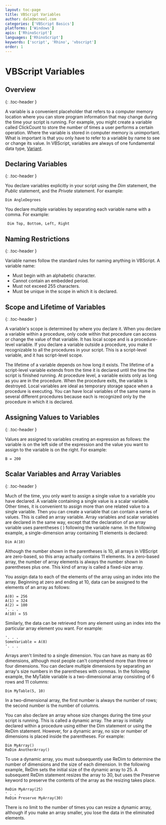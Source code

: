 ```yaml
---
layout: toc-page
title: VBScript Variables
author: dale@mcneel.com
categories: ['VBScript Basics']
platforms: ['Windows']
apis: ['RhinoScript']
languages: ['RhinoScript']
keywords: ['script', 'Rhino', 'vbscript']
order: 1
---
```


# VBScript Variables

## Overview
{: .toc-header }

A variable is a convenient placeholder that refers to a computer memory location where you can store program information that may change during the time your script is running. For example, you might create a variable called ClickCount to store the number of times a user performs a certain operation. Where the variable is stored in computer memory is unimportant. What is important is that you only have to refer to a variable by name to see or change its value. In VBScript, variables are always of one fundamental data type, [Variant](http://wiki.mcneel.com/developer/vbsdatatype).

## Declaring Variables
{: .toc-header }

You declare variables explicitly in your script using the *Dim* statement, the *Public* statement, and the *Private* statement. For example:

```vbnet
Dim AngleDegrees
```

You declare multiple variables by separating each variable name with a comma. For example:

	 Dim Top, Bottom, Left, Right

## Naming Restrictions
{: .toc-header }

Variable names follow the standard rules for naming anything in VBScript. A variable name:

- Must begin with an alphabetic character.
- Cannot contain an embedded period.
- Must not exceed 255 characters.
- Must be unique in the scope in which it is declared.

## Scope and Lifetime of Variables
{: .toc-header }

A variable's scope is determined by where you declare it. When you declare a variable within a procedure, only code within that procedure can access or change the value of that variable. It has local scope and is a procedure-level variable. If you declare a variable outside a procedure, you make it recognizable to all the procedures in your script. This is a script-level variable, and it has script-level scope.

The lifetime of a variable depends on how long it exists. The lifetime of a script-level variable extends from the time it is declared until the time the script is finished running. At procedure level, a variable exists only as long as you are in the procedure. When the procedure exits, the variable is destroyed. Local variables are ideal as temporary storage space when a procedure is executing. You can have local variables of the same name in several different procedures because each is recognized only by the procedure in which it is declared.

## Assigning Values to Variables
{: .toc-header }

Values are assigned to variables creating an expression as follows: the variable is on the left side of the expression and the value you want to assign to the variable is on the right. For example:

	B = 200

## Scalar Variables and Array Variables
{: .toc-header }

Much of the time, you only want to assign a single value to a variable you have declared. A variable containing a single value is a scalar variable. Other times, it is convenient to assign more than one related value to a single variable. Then you can create a variable that can contain a series of values. This is called an array variable. Array variables and scalar variables are declared in the same way, except that the declaration of an array variable uses parentheses ( ) following the variable name. In the following example, a single-dimension array containing 11 elements is declared:

	Dim A(10)

Although the number shown in the parentheses is 10, all arrays in VBScript are zero-based, so this array actually contains 11 elements. In a zero-based array, the number of array elements is always the number shown in parentheses plus one. This kind of array is called a fixed-size array.

You assign data to each of the elements of the array using an index into the array. Beginning at zero and ending at 10, data can be assigned to the elements of an array as follows:

	A(0) = 256
	A(1) = 324
	A(2) = 100
	'. . .
	A(10) = 55

Similarly, the data can be retrieved from any element using an index into the particular array element you want. For example:

	'. . .
	SomeVariable = A(8)
	'. . .

Arrays aren't limited to a single dimension. You can have as many as 60 dimensions, although most people can't comprehend more than three or four dimensions. You can declare multiple dimensions by separating an array's size numbers in the parentheses with commas. In the following example, the MyTable variable is a two-dimensional array consisting of 6 rows and 11 columns:

	Dim MyTable(5, 10)

In a two-dimensional array, the first number is always the number of rows; the second number is the number of columns.

You can also declare an array whose size changes during the time your script is running. This is called a dynamic array. The array is initially declared within a procedure using either the Dim statement or using the ReDim statement. However, for a dynamic array, no size or number of dimensions is placed inside the parentheses. For example:

	Dim MyArray()
	ReDim AnotherArray()

To use a dynamic array, you must subsequently use ReDim to determine the number of dimensions and the size of each dimension. In the following example, ReDim sets the initial size of the dynamic array to 25. A subsequent ReDim statement resizes the array to 30, but uses the Preserve keyword to preserve the contents of the array as the resizing takes place.

	ReDim MyArray(25)
	' . . .
	ReDim Preserve MyArray(30)

There is no limit to the number of times you can resize a dynamic array, although if you make an array smaller, you lose the data in the eliminated elements.

